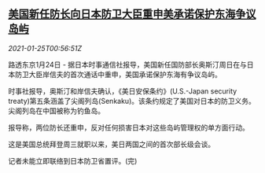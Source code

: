 <!--1611537795000-->
[美国新任防长向日本防卫大臣重申美承诺保护东海争议岛屿](https://cn.reuters.com/article/usa-china-japan-defense-0124-sun-idCNKBS29U02J)
------

<div><i>2021-01-25T00:56:51Z</i></div><p>路透东京1月24日 - 据日本时事通信社报导，美国新任国防部长奥斯汀周日在与日本防卫大臣岸信夫的首次通话中重申，美国承诺保护东海有争议岛屿。</p><p>时事社报导，奥斯汀和岸信夫确认，《美日安保条约》(U.S.-Japan security treaty)第五条涵盖了尖阁列岛(Senkaku)。该条约规定了美国对日本的防卫义务。尖阁列岛在中国被称为钓鱼岛。</p><p>报导称，两位防长还重申，反对任何损害日本对这些岛屿管理权的单方面行动。</p><p>这是美国总统拜登周三就职以来，美日两国之间的首次部长级会谈。</p><p>记者未能立即联络到日本防卫省置评。(完)</p>
